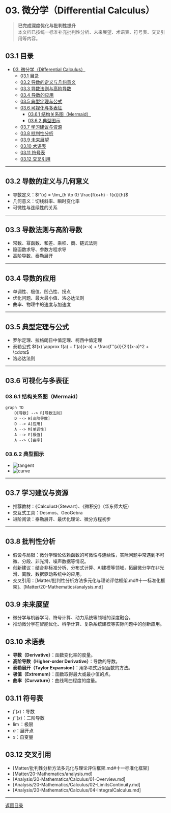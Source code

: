 # 03. 微分学（Differential Calculus）

> **已完成深度优化与批判性提升**  
> 本文档已按统一标准补充批判性分析、未来展望、术语表、符号表、交叉引用等内容。

## 03.1 目录

- [03. 微分学（Differential Calculus）](#03-微分学differential-calculus)
  - [03.1 目录](#031-目录)
  - [03.2 导数的定义与几何意义](#032-导数的定义与几何意义)
  - [03.3 导数法则与高阶导数](#033-导数法则与高阶导数)
  - [03.4 导数的应用](#034-导数的应用)
  - [03.5 典型定理与公式](#035-典型定理与公式)
  - [03.6 可视化与多表征](#036-可视化与多表征)
    - [03.6.1 结构关系图（Mermaid）](#0361-结构关系图mermaid)
    - [03.6.2 典型图示](#0362-典型图示)
  - [03.7 学习建议与资源](#037-学习建议与资源)
  - [03.8 批判性分析](#038-批判性分析)
  - [03.9 未来展望](#039-未来展望)
  - [03.10 术语表](#0310-术语表)
  - [03.11 符号表](#0311-符号表)
  - [03.12 交叉引用](#0312-交叉引用)

---

## 03.2 导数的定义与几何意义

- 导数定义：$f'(x) = \lim_{h \to 0} \frac{f(x+h) - f(x)}{h}$
- 几何意义：切线斜率、瞬时变化率
- 可微性与连续性的关系

---

## 03.3 导数法则与高阶导数

- 常数、幂函数、和差、乘积、商、链式法则
- 隐函数求导、参数方程求导
- 高阶导数、泰勒展开

---

## 03.4 导数的应用

- 单调性、极值、凹凸性、拐点
- 优化问题、最大最小值、洛必达法则
- 曲率、物理中的速度与加速度

---

## 03.5 典型定理与公式

- 罗尔定理、拉格朗日中值定理、柯西中值定理
- 泰勒公式 $f(x) \approx f(a) + f'(a)(x-a) + \frac{f''(a)}{2!}(x-a)^2 + \cdots$
- 洛必达法则

---

## 03.6 可视化与多表征

### 03.6.1 结构关系图（Mermaid）

```mermaid
graph TD
    D[导数] --> R[导数法则]
    D --> H[高阶导数]
    D --> A[应用]
    A --> M[单调性]
    A --> E[极值]
    A --> C[曲率]
```

### 03.6.2 典型图示

- ![tangent](https://latex.codecogs.com/svg.image?\text{Tangent%20Line})
- ![curve](https://latex.codecogs.com/svg.image?\text{Curve%20with%20Inflection%20Point})

---

## 03.7 学习建议与资源

- 推荐教材：《Calculus》（Stewart）、《微积分》（华东师大版）
- 交互式工具：Desmos、GeoGebra
- 进阶阅读：泰勒展开、最优化理论、微分方程初步

---

## 03.8 批判性分析

- 假设与局限：微分学理论依赖函数的可微性与连续性，实际问题中常遇到不可微、分段、非光滑、噪声数据等情况。
- 创新建议：结合非标准分析、分布式计算、AI建模等领域，拓展微分学在非光滑、离散、数据驱动系统中的应用。
- 交叉引用：[Matter/批判性分析方法多元化与理论评估框架.md#十一标准化框架]、[Matter/20-Mathematics/analysis.md]

## 03.9 未来展望

- 微分学与机器学习、符号计算、动力系统等领域的深度融合。
- 推动微分学在智能优化、科学计算、复杂系统建模等实际问题中的创新应用。

## 03.10 术语表

- **导数（Derivative）**：函数变化率的度量。
- **高阶导数（Higher-order Derivative）**：导数的导数。
- **泰勒展开（Taylor Expansion）**：用多项式近似函数的方法。
- **极值（Extremum）**：函数取得最大或最小值的点。
- **曲率（Curvature）**：曲线弯曲程度的度量。

## 03.11 符号表

- $f'(x)$：导数
- $f''(x)$：二阶导数
- $\lim$：极限
- $a$：展开点
- $x$：自变量

## 03.12 交叉引用

- [Matter/批判性分析方法多元化与理论评估框架.md#十一标准化框架]
- [Matter/20-Mathematics/analysis.md]
- [Analysis/20-Mathematics/Calculus/01-Overview.md]
- [Analysis/20-Mathematics/Calculus/02-LimitsContinuity.md]
- [Analysis/20-Mathematics/Calculus/04-IntegralCalculus.md]

---

[返回目录](#031-目录)
